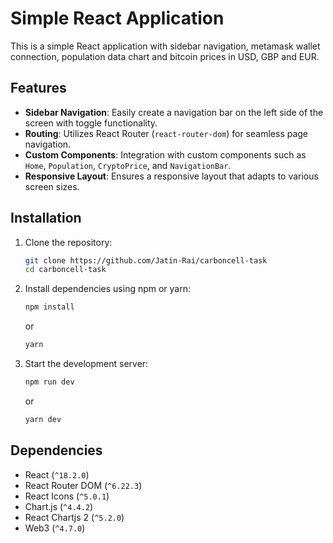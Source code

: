 # Simple React Application 

This is a simple React application with sidebar navigation, metamask wallet connection, population data chart and bitcoin prices in USD, GBP and EUR.

## Features

- **Sidebar Navigation**: Easily create a navigation bar on the left side of the screen with toggle functionality.
- **Routing**: Utilizes React Router (`react-router-dom`) for seamless page navigation.
- **Custom Components**: Integration with custom components such as `Home`, `Population`, `CryptoPrice`, and `NavigationBar`.
- **Responsive Layout**: Ensures a responsive layout that adapts to various screen sizes.

## Installation

1. Clone the repository:

   ```bash
   git clone https://github.com/Jatin-Rai/carboncell-task
   cd carboncell-task
   ```

2. Install dependencies using npm or yarn:

   ```bash
   npm install
   ```

   or

   ```bash
   yarn
   ```

3. Start the development server:

   ```bash
   npm run dev
   ```

   or

   ```bash
   yarn dev
   ```

## Dependencies

- React (`^18.2.0`)
- React Router DOM (`^6.22.3`)
- React Icons (`^5.0.1`)
- Chart.js (`^4.4.2`)
- React Chartjs 2 (`^5.2.0`)
- Web3 (`^4.7.0`)
